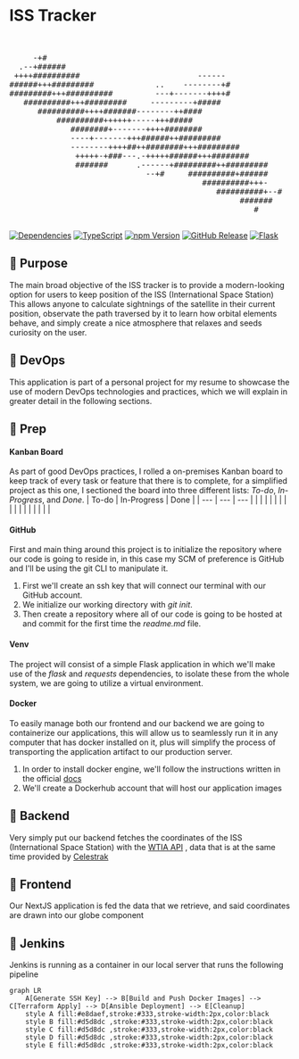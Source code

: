 # ISS Tracker 
<pre>
                                                                    hello@you
                                                                    ----------
     -+#                                                            Project: cicd_flask
  .--+######                                                        Owner: ivnchvz
 ++++##########                         ------                      Repo: github.com/ivnchvz/cicd_flask
######+++#########             ..    --------+#                     Language: Python, Javascript
#########+++##########         ---+-------++++#                     Framework: Flask, NextJS
   ##########+++#########     ---------+#####                       Cloud: AWS
      ##########++++#######--------++####                           CI/CD: Jenkins
          ##########++++++-----+++#####                             Infraestructure: Terraform, Ansible
             ########+-------++++########                           Container: Docker
             ----+-------+++######++#########                       SCM: Github
             --------++++##++########+++#########                   Description: ISS tracker in real time
              +++++-+###---.-+++++######+++########                 Live: iss.ivnchvz.com
              #######      .------+#########++#########             Status: Active
                             --+#     ##########+######   
                                         ##########+++-   
                                            ##########+--#          █████████▓▓▓▓▓▓▒▒▒▒█████▓▓▓▓▓▓▓▓▒▒▒▒▒
                                                 #######            ▓▓▓▓▓▓▓▓▓▓▒▒▒▒▒░░░░█████▓▓▓▓▒▒▒▒▒░░░░
                                                    #     
                                                                   
</pre>
[![Dependencies](https://img.shields.io/librariesio/release/npm/react)](https://libraries.io/npm/react) [![TypeScript](https://img.shields.io/badge/TypeScript-007ACC?style=flat&logo=typescript)](https://www.typescriptlang.org/)
[![npm Version](https://img.shields.io/npm/v/frontend)](https://www.npmjs.com/package/next)
[![GitHub Release](https://img.shields.io/github/v/release/ivnchvz/cicd_flask)](https://github.com/ivnchvz/cicd_flask/releases)
[![Flask](https://img.shields.io/badge/Flask-2.0%2B-000000?style=flat&logo=flask)](https://flask.palletsprojects.com/)

## 🚀 Purpose
The main broad objective of the ISS tracker is to provide a modern-looking option for users to keep position of the ISS (International Space Station) 
This allows anyone to calculate sightnings of the satellite in their current position, observate the path traversed by it to learn how orbital elements behave, and simply create a nice atmosphere that relaxes and seeds curiosity on the user. 
## 🔸 DevOps 
This application is part of a personal project for my resume to showcase the use of modern DevOps technologies and practices, which we will explain in greater detail in the following sections.
## 🔸 Prep
#### Kanban Board
As part of good DevOps practices, I rolled a on-premises Kanban board to keep track of every task or feature that there is to complete, for a simplified project as this one, I sectioned the board into three different lists: *To-do*, *In-Progress*, and *Done*.
| To-do | In-Progress | Done |
| --- | --- | --- |
|       |             |      |
|       |             |      |
|       |             |      |
|       |             |      |

#### GitHub
First and main thing around this project is to initialize the repository where our code is going to reside in, in this case my SCM of preference is GitHub and I'll be using the git CLI to manipulate it.

1. First we'll create an ssh key that will connect our terminal with our GitHub account.
2. We initialize our working directory with *git init*.
3. Then create a repository where all of our code is going to be hosted at and commit for the first time the *readme.md* file.

#### Venv
The project will consist of a simple Flask application in which we'll make use of the *flask* and *requests* dependencies, to isolate these from the whole system, we are going to utilize a virtual environment.

#### Docker
To easily manage both our frontend and our backend we are going to containerize our applications, this will allow us to seamlessly run it in any computer that has docker installed on it, plus will simplify the process of transporting the application artifact to our production server.

1. In order to install docker engine, we'll follow the instructions written in the official [docs](https://docs.docker.com/engine/install/)
2. We'll create a Dockerhub account that will host our application images

## 🔸 Backend
Very simply put our backend fetches the coordinates of the ISS (International Space Station) with the [WTIA API](https://wheretheiss.at/w/developer) , data that is at the same time provided by [Celestrak](https://celestrak.org/)
## 🔸 Frontend
Our NextJS application is fed the data that we retrieve, and said coordinates are drawn into our globe component
## 🔸 Jenkins
Jenkins is running as a container in our local server that runs the following pipeline
```mermaid
graph LR
    A[Generate SSH Key] --> B[Build and Push Docker Images] --> C[Terraform Apply] --> D[Ansible Deployment] --> E[Cleanup]
    style A fill:#e8daef,stroke:#333,stroke-width:2px,color:black
    style B fill:#d5d8dc ,stroke:#333,stroke-width:2px,color:black
    style C fill:#d5d8dc ,stroke:#333,stroke-width:2px,color:black
    style D fill:#d5d8dc ,stroke:#333,stroke-width:2px,color:black
    style E fill:#d5d8dc ,stroke:#333,stroke-width:2px,color:black
```
